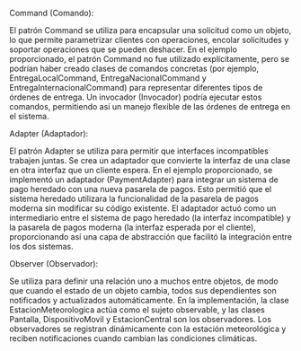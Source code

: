 Command (Comando):

El patrón Command se utiliza para encapsular una solicitud como un objeto, lo que permite parametrizar clientes con operaciones, encolar solicitudes y soportar operaciones que se pueden deshacer.
En el ejemplo proporcionado, el patrón Command no fue utilizado explícitamente, pero se podrían haber creado clases de comandos concretas (por ejemplo, EntregaLocalCommand, EntregaNacionalCommand y EntregaInternacionalCommand) para representar diferentes tipos de órdenes de entrega.
Un invocador (Invocador) podría ejecutar estos comandos, permitiendo así un manejo flexible de las órdenes de entrega en el sistema.

Adapter (Adaptador):

El patrón Adapter se utiliza para permitir que interfaces incompatibles trabajen juntas. Se crea un adaptador que convierte la interfaz de una clase en otra interfaz que un cliente espera.
En el ejemplo proporcionado, se implementó un adaptador (PaymentAdapter) para integrar un sistema de pago heredado con una nueva pasarela de pagos. Esto permitió que el sistema heredado utilizara la funcionalidad de la pasarela de pagos moderna sin modificar su código existente.
El adaptador actuó como un intermediario entre el sistema de pago heredado (la interfaz incompatible) y la pasarela de pagos moderna (la interfaz esperada por el cliente), proporcionando así una capa de abstracción que facilitó la integración entre los dos sistemas.

Observer (Observador):

Se utiliza para definir una relación uno a muchos entre objetos, de modo que cuando el estado de un objeto cambia, todos sus dependientes son notificados y actualizados automáticamente.
En la implementación, la clase EstacionMeteorologica actúa como el sujeto observable, y las clases Pantalla, DispositivoMovil y EstacionCentral son los observadores.
Los observadores se registran dinámicamente con la estación meteorológica y reciben notificaciones cuando cambian las condiciones climáticas.